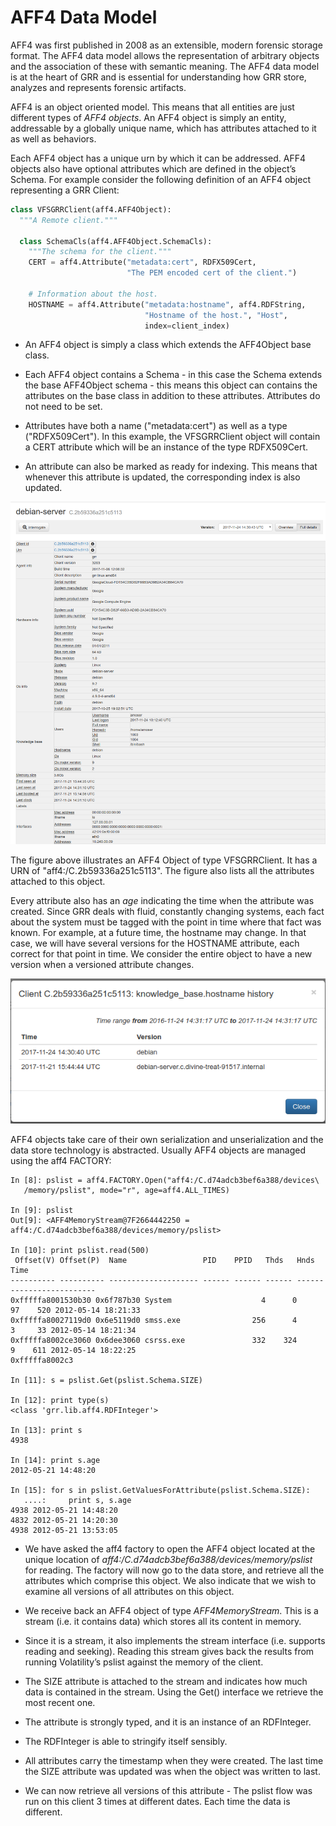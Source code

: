 # AFF4 Data Model


AFF4 was first published in 2008 as an extensible, modern forensic
storage format. The AFF4 data model allows the representation of
arbitrary objects and the association of these with semantic meaning.
The AFF4 data model is at the heart of GRR and is essential for
understanding how GRR store, analyzes and represents forensic artifacts.

AFF4 is an object oriented model. This means that all entities are just
different types of *AFF4 objects*. An AFF4 object is simply an entity,
addressable by a globally unique name, which has attributes attached to
it as well as behaviors.

Each AFF4 object has a unique urn by which it can be addressed. AFF4
objects also have optional attributes which are defined in the object’s
Schema. For example consider the following definition of an AFF4 object
representing a GRR Client:

``` python
class VFSGRRClient(aff4.AFF4Object):                                   
  """A Remote client."""

  class SchemaCls(aff4.AFF4Object.SchemaCls):                          
    """The schema for the client."""
    CERT = aff4.Attribute("metadata:cert", RDFX509Cert,                
                          "The PEM encoded cert of the client.")

    # Information about the host.
    HOSTNAME = aff4.Attribute("metadata:hostname", aff4.RDFString,     
                              "Hostname of the host.", "Host",
                              index=client_index)
```

  - An AFF4 object is simply a class which extends the AFF4Object base
    class.

  - Each AFF4 object contains a Schema - in this case the Schema extends
    the base AFF4Object schema - this means this object can contains the
    attributes on the base class in addition to these attributes.
    Attributes do not need to be set.

  - Attributes have both a name ("metadata:cert") as well as a type
    ("RDFX509Cert"). In this example, the VFSGRRClient object will
    contain a CERT attribute which will be an instance of the type
    RDFX509Cert.

  - An attribute can also be marked as ready for indexing. This means
    that whenever this attribute is updated, the corresponding index is
    also updated.

![View of an AFF4 VFSGRRClient with some of its attributes.](../../images/client_view.png "Client View")

The figure above illustrates an AFF4 Object of type VFSGRRClient. It has
a URN of "aff4:/C.2b59336a251c5113". The figure also lists all the
attributes attached to this object.

Every attribute also has an *age* indicating the time when
the attribute was created. Since GRR deals with fluid, constantly
changing systems, each fact about the system must be tagged with the
point in time where that fact was known. For example, at a future time,
the hostname may change. In that case, we will have several versions for
the HOSTNAME attribute, each correct for that point in time. We consider
the entire object to have a new version when a versioned attribute
changes.

![Example of multiple versions present at the same time.](../../images/hostname_multiple_versions.png "View of multiple versions at the same time")


AFF4 objects take care of their own serialization and unserialization
and the data store technology is abstracted. Usually AFF4 objects are
managed using the aff4
    FACTORY:

    In [8]: pslist = aff4.FACTORY.Open("aff4:/C.d74adcb3bef6a388/devices\    
       /memory/pslist", mode="r", age=aff4.ALL_TIMES)
    
    In [9]: pslist                                                           
    Out[9]: <AFF4MemoryStream@7F2664442250 = aff4:/C.d74adcb3bef6a388/devices/memory/pslist>
    
    In [10]: print pslist.read(500)                                          
     Offset(V) Offset(P)  Name                 PID    PPID   Thds   Hnds   Time
    ---------- ---------- -------------------- ------ ------ ------ ------ -------------------
    0xfffffa8001530b30 0x6f787b30 System                    4      0     97    520 2012-05-14 18:21:33
    0xfffffa80027119d0 0x6e5119d0 smss.exe                256      4      3     33 2012-05-14 18:21:34
    0xfffffa8002ce3060 0x6dee3060 csrss.exe               332    324      9    611 2012-05-14 18:22:25
    0xfffffa8002c3
    
    In [11]: s = pslist.Get(pslist.Schema.SIZE)                             
    
    In [12]: print type(s)                                                  
    <class 'grr.lib.aff4.RDFInteger'>
    
    In [13]: print s                                                        
    4938
    
    In [14]: print s.age                                                    
    2012-05-21 14:48:20
    
    In [15]: for s in pslist.GetValuesForAttribute(pslist.Schema.SIZE):     
       ....:     print s, s.age
    4938 2012-05-21 14:48:20
    4832 2012-05-21 14:20:30
    4938 2012-05-21 13:53:05

  - We have asked the aff4 factory to open the AFF4 object located at
    the unique location of
    *aff4:/C.d74adcb3bef6a388/devices/memory/pslist* for reading. The
    factory will now go to the data store, and retrieve all the
    attributes which comprise this object. We also indicate that we wish
    to examine all versions of all attributes on this object.

  - We receive back an AFF4 object of type *AFF4MemoryStream*. This is a
    stream (i.e. it contains data) which stores all its content in
    memory.

  - Since it is a stream, it also implements the stream interface (i.e.
    supports reading and seeking). Reading this stream gives back the
    results from running Volatility’s pslist against the memory of the
    client.

  - The SIZE attribute is attached to the stream and indicates how much
    data is contained in the stream. Using the Get() interface we
    retrieve the most recent one.

  - The attribute is strongly typed, and it is an instance of an
    RDFInteger.

  - The RDFInteger is able to stringify itself sensibly.

  - All attributes carry the timestamp when they were created. The last
    time the SIZE attribute was updated was when the object was written
    to last.

  - We can now retrieve all versions of this attribute - The pslist flow
    was run on this client 3 times at different dates. Each time the
    data is different.
